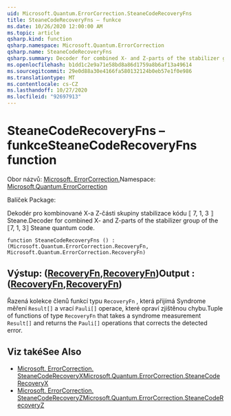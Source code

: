 ```yaml
---
uid: Microsoft.Quantum.ErrorCorrection.SteaneCodeRecoveryFns
title: SteaneCodeRecoveryFns – funkce
ms.date: 10/26/2020 12:00:00 AM
ms.topic: article
qsharp.kind: function
qsharp.namespace: Microsoft.Quantum.ErrorCorrection
qsharp.name: SteaneCodeRecoveryFns
qsharp.summary: Decoder for combined X- and Z-parts of the stabilizer group of the ⟦7, 1, 3⟧ Steane quantum code.
ms.openlocfilehash: b1dd1c2e9a71e58bd8a86d1759a8b6af13a49614
ms.sourcegitcommit: 29e0d88a30e4166fa580132124b0eb57e1f0e986
ms.translationtype: MT
ms.contentlocale: cs-CZ
ms.lasthandoff: 10/27/2020
ms.locfileid: "92697913"
---
```

# <a name="steanecoderecoveryfns-function"></a><span data-ttu-id="a5201-102">SteaneCodeRecoveryFns – funkce</span><span class="sxs-lookup"><span data-stu-id="a5201-102">SteaneCodeRecoveryFns function</span></span>

<span data-ttu-id="a5201-103">Obor názvů: [Microsoft. ErrorCorrection.](xref:Microsoft.Quantum.ErrorCorrection)</span><span class="sxs-lookup"><span data-stu-id="a5201-103">Namespace: [Microsoft.Quantum.ErrorCorrection](xref:Microsoft.Quantum.ErrorCorrection)</span></span>

<span data-ttu-id="a5201-104">Balíček [](https://nuget.org/packages/)</span><span class="sxs-lookup"><span data-stu-id="a5201-104">Package: [](https://nuget.org/packages/)</span></span>


<span data-ttu-id="a5201-105">Dekodér pro kombinované X-a Z-části skupiny stabilizace kódu ⟦ 7, 1, 3 ⟧ Steane.</span><span class="sxs-lookup"><span data-stu-id="a5201-105">Decoder for combined X- and Z-parts of the stabilizer group of the ⟦7, 1, 3⟧ Steane quantum code.</span></span>

```qsharp
function SteaneCodeRecoveryFns () : (Microsoft.Quantum.ErrorCorrection.RecoveryFn, Microsoft.Quantum.ErrorCorrection.RecoveryFn)
```


## <a name="output--recoveryfnrecoveryfn"></a><span data-ttu-id="a5201-106">Výstup: ([RecoveryFn](xref:Microsoft.Quantum.ErrorCorrection.RecoveryFn),[RecoveryFn](xref:Microsoft.Quantum.ErrorCorrection.RecoveryFn))</span><span class="sxs-lookup"><span data-stu-id="a5201-106">Output : ([RecoveryFn](xref:Microsoft.Quantum.ErrorCorrection.RecoveryFn),[RecoveryFn](xref:Microsoft.Quantum.ErrorCorrection.RecoveryFn))</span></span>

<span data-ttu-id="a5201-107">Řazená kolekce členů funkcí typu `RecoveryFn` , která přijímá Syndrome měření `Result[]` a vrací `Pauli[]` operace, které opraví zjištěnou chybu.</span><span class="sxs-lookup"><span data-stu-id="a5201-107">Tuple of functions of type `RecoveryFn` that takes a syndrome measurement `Result[]` and returns the `Pauli[]` operations that corrects the detected error.</span></span>

## <a name="see-also"></a><span data-ttu-id="a5201-108">Viz také</span><span class="sxs-lookup"><span data-stu-id="a5201-108">See Also</span></span>

- [<span data-ttu-id="a5201-109">Microsoft. ErrorCorrection. SteaneCodeRecoveryX</span><span class="sxs-lookup"><span data-stu-id="a5201-109">Microsoft.Quantum.ErrorCorrection.SteaneCodeRecoveryX</span></span>](xref:Microsoft.Quantum.ErrorCorrection.SteaneCodeRecoveryX)
- [<span data-ttu-id="a5201-110">Microsoft. ErrorCorrection. SteaneCodeRecoveryZ</span><span class="sxs-lookup"><span data-stu-id="a5201-110">Microsoft.Quantum.ErrorCorrection.SteaneCodeRecoveryZ</span></span>](xref:Microsoft.Quantum.ErrorCorrection.SteaneCodeRecoveryZ)